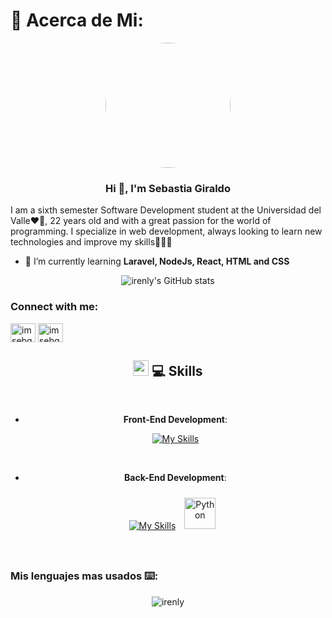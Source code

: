 # 💫 Acerca de Mi:
<p align="center" width="300">
   <img align="center" width="200" style="border-radius: 50%;" src="https://media.licdn.com/dms/image/v2/D5603AQG2yEQckUv1dw/profile-displayphoto-shrink_800_800/profile-displayphoto-shrink_800_800/0/1725563408259?e=1731542400&v=beta&t=KsyUaONlJmPaTlJiFS1IBwYSERgKEAFzbUgG9ARKRpk" />
   <h3 align="center">Hi 👋, I'm Sebastia Giraldo</h3>

   I am a sixth semester Software Development student at the Universidad del Valle❤️🤍, 22 years old and with a great passion for the world of programming. I specialize in web development, always looking to learn new technologies and improve my skills👨‍💻✨
   - 🌱 I’m currently learning **Laravel, NodeJs, React, HTML and CSS**
</p>
<div align="center">
   
   ![irenly's GitHub stats](https://github-readme-stats.vercel.app/api?username=irenly&show_icons=true&locale=es&theme=dark#gh-dark-mode-only)
   


<h3 align="left">Connect with me:</h3>
<p align="left">
<a href="https://linkedin.com/in/imsebg" target="blank"><img align="center" src="https://raw.githubusercontent.com/rahuldkjain/github-profile-readme-generator/master/src/images/icons/Social/linked-in-alt.svg" alt="imsebg" height="30" width="40" /></a>
<a href="https://instagram.com/imsebg" target="blank"><img align="center" src="https://raw.githubusercontent.com/rahuldkjain/github-profile-readme-generator/master/src/images/icons/Social/instagram.svg" alt="imsebg" height="30" width="40" /></a>
</p>

## <img src="https://media2.giphy.com/media/QssGEmpkyEOhBCb7e1/giphy.gif?cid=ecf05e47a0n3gi1bfqntqmob8g9aid1oyj2wr3ds3mg700bl&rid=giphy.gif" width ="25"><b> 💻 Skills</b>
<br>



<p align="center">

- **Front-End Development**:
    
    [![My Skills](https://skillicons.dev/icons?i=react,js,bootstrap,materialui,html,css)](https://skillicons.dev)

<br>   
    
- **Back-End Development**:
    
    [![My Skills](https://skillicons.dev/icons?i=django,laravel)](https://skillicons.dev)
    <a href="https://www.python.org/" target="_blank"><img style="margin: 10px" src="https://profilinator.rishav.dev/skills-assets/python-original.svg" alt="Python" height="50" /></a>

<br>
<h3 align="left">Mis lenguajes mas usados ⌨️: </h3>
<p><img align="center" src="https://github-readme-stats.vercel.app/api/top-langs?username=irenly&show_icons=true&locale=en&layout=compact" alt="irenly" /></p>
